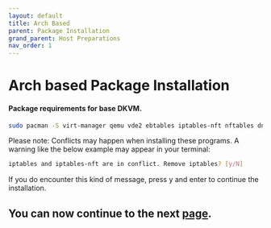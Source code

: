 ```yaml
---
layout: default
title: Arch Based
parent: Package Installation
grand_parent: Host Preparations
nav_order: 1
---
```


# Arch based Package Installation
#### Package requirements for base DKVM.

```bash
sudo pacman -S virt-manager qemu vde2 ebtables iptables-nft nftables dnsmasq bridge-utils ovmf qemu-tools dosfstools
```

Please note: Conflicts may happen when installing these programs.
A warning like the below example may appear in your terminal:

```bash
iptables and iptables-nft are in conflict. Remove iptables? [y/N]
```

If you do encounter this kind of message, press y and enter to continue the installation.

## You can now continue to the next <a href="../04-Networking.html">page</a>.

